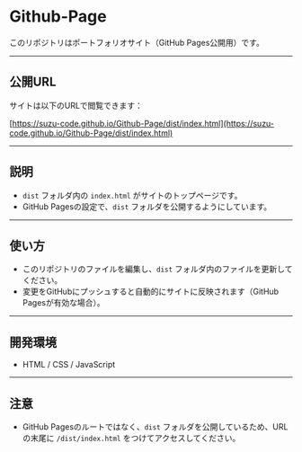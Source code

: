 # Github-Page

このリポジトリはポートフォリオサイト（GitHub Pages公開用）です。

---

## 公開URL

サイトは以下のURLで閲覧できます：

[https://suzu-code.github.io/Github-Page/dist/index.html](https://suzu-code.github.io/Github-Page/dist/index.html)

---

## 説明

- `dist` フォルダ内の `index.html` がサイトのトップページです。
- GitHub Pagesの設定で、`dist` フォルダを公開するようにしています。

---

## 使い方

- このリポジトリのファイルを編集し、`dist` フォルダ内のファイルを更新してください。
- 変更をGitHubにプッシュすると自動的にサイトに反映されます（GitHub Pagesが有効な場合）。

---

## 開発環境

- HTML / CSS / JavaScript

---

## 注意

- GitHub Pagesのルートではなく、`dist` フォルダを公開しているため、URLの末尾に `/dist/index.html` をつけてアクセスしてください。




